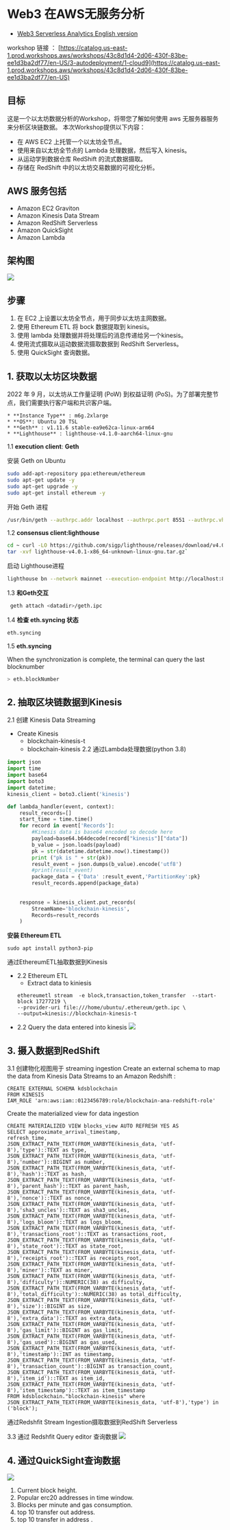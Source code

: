 # **Web3** 在AWS无服务分析

* [Web3 Serverless Analytics English version](./README.md)
  
 workshop 链接 ： [https://catalog.us-east-1.prod.workshops.aws/workshops/43c8d1d4-2d06-430f-83be-ee1d3ba2df77/en-US/3-autodeployment/1-cloud9](https://catalog.us-east-1.prod.workshops.aws/workshops/43c8d1d4-2d06-430f-83be-ee1d3ba2df77/en-US)

## **目标**
这是一个以太坊数据分析的Workshop，将带您了解如何使用 aws 无服务器服务来分析区块链数据。 本次Workshop提供以下内容：
* 在 AWS EC2 上托管一个以太坊全节点。
* 使用来自以太坊全节点的 Lambda 处理数据，然后写入 kinesis。
* 从运动学到数据仓库 RedShift 的流式数据摄取。
* 存储在 RedShift 中的以太坊交易数据的可视化分析。

## **AWS 服务包括**

* Amazon EC2 Graviton
* Amazon Kinesis Data Stream
* Amazon RedShift Serverless
* Amazon QuickSight
* Amazon Lambda

## 架构图

![](./assets/architecture.jpg)

## 步骤
1. 在 EC2 上设置以太坊全节点，用于同步以太坊主网数据。
2. 使用 Ethereum ETL 将 bock 数据提取到 kinesis。
3. 使用 lambda 处理数据并将处理后的消息传递给另一个kinesis。
4. 使用流式摄取从运动数据流摄取数据到 RedShift Serverless。
5. 使用 QuickSight 查询数据。


## 1. 获取以太坊区块数据
2022 年 9 月，以太坊从工作量证明 (PoW) 到权益证明 (PoS)。为了部署完整节点，我们需要执行客户端和共识客户端。


    * **Instance Type** : m6g.2xlarge
    * **OS**: Ubuntu 20 TSL
    * **Geth** : v1.11.6 stable-ea9e62ca-linux-arm64
    * **Lighthouse** : lighthouse-v4.1.0-aarch64-linux-gnu


1.1 **execution client**: **Geth**

安装 Geth on Ubuntu

```bash
sudo add-apt-repository ppa:ethereum/ethereum
sudo apt-get update -y
sudo apt-get upgrade -y
sudo apt-get install ethereum -y
```
开始 Geth 进程
    
```bash
/usr/bin/geth --authrpc.addr localhost --authrpc.port 8551 --authrpc.vhosts localhost --authrpc.jwtsecret /tmp/jwtsecret --syncmode snap --http --http.api personal,eth,net,web3,txpool --http.corsdomain *
```

   1.2 **consensus client:lighthouse**

   ```bash
   cd ~ curl -LO https://github.com/sigp/lighthouse/releases/download/v4.0.1/lighthouse-v4.0.1-x86_64-unknown-linux-gnu.tar.gz 
   tar -xvf lighthouse-v4.0.1-x86_64-unknown-linux-gnu.tar.gz`
   ```
启动 Lighthouse进程

```bash
lighthouse bn --network mainnet --execution-endpoint http://localhost:8551 --execution-jwt /tmp/jwtsecret --checkpoint-sync-url=https://mainnet.checkpoint.sigp.io  --disable-deposit-contract-sync
```

   1.3 **和Geth交互**
   ```bash
    geth attach <datadir>/geth.ipc
   ```

   1.4 **检查  eth.syncing 状态**
   ```bash
   eth.syncing
   ```
1.5 **eth.syncing**

   When the synchronization is complete, the terminal can query the last blocknumber
   ```bash
   > eth.blockNumber
   ```
   
   
  

## **2. 抽取区块链数据到Kinesis**
2.1 创建 Kinesis Data Streaming 
* Create Kinesis 
  * blockchain-kinesis-t
  * blockchain-kinesis
2.2 通过Lambda处理数据(python 3.8)
``` python
import json
import time
import base64
import boto3
import datetime;
kinesis_client = boto3.client('kinesis')

def lambda_handler(event, context):
    result_records=[]
    start_time = time.time() 
    for record in event['Records']:
        #Kinesis data is base64 encoded so decode here
        payload=base64.b64decode(record["kinesis"]["data"])
        b_value = json.loads(payload)       
        pk = str(datetime.datetime.now().timestamp())
        print ("pk is " + str(pk))
        result_event = json.dumps(b_value).encode('utf8')
        #print(result_event)        
        package_data = {'Data' :result_event,'PartitionKey':pk}
        result_records.append(package_data)
        
        
    response = kinesis_client.put_records(
        StreamName='blockchain-kinesis',
        Records=result_records
    )
```
**安装 Ethereum ETL**

`sudo apt install python3-pip`

通过EthereumETL抽取数据到Kinesis
* 2.2 Ethereum ETL 
    * Extract data to kiniesis
    ```
    ethereumetl stream  -e block,transaction,token_transfer  --start-block 17277219 \
    --provider-uri file:///home/ubuntu/.ethereum/geth.ipc \
    --output=kinesis://blockchain-kinesis-t
    ```
* 2.2 Query the data entered into kinesis
![](./assets/kinesis-1.jpg)


## 3. 摄入数据到RedShift
3.1   创建物化视图用于 streaming ingestion
Create an external schema to map the data from Kinesis Data Streams to an Amazon Redshift :
```
CREATE EXTERNAL SCHEMA kdsblockchain
FROM KINESIS
IAM_ROLE 'arn:aws:iam::0123456789:role/blockchain-ana-redshift-role'
```

Create the materialized view for data ingestion
```
CREATE MATERIALIZED VIEW blocks_view AUTO REFRESH YES AS
SELECT approximate_arrival_timestamp,
refresh_time,
JSON_EXTRACT_PATH_TEXT(FROM_VARBYTE(kinesis_data, 'utf-8'),'type')::TEXT as type,
JSON_EXTRACT_PATH_TEXT(FROM_VARBYTE(kinesis_data, 'utf-8'),'number')::BIGINT as number,
JSON_EXTRACT_PATH_TEXT(FROM_VARBYTE(kinesis_data, 'utf-8'),'hash')::TEXT as hash,
JSON_EXTRACT_PATH_TEXT(FROM_VARBYTE(kinesis_data, 'utf-8'),'parent_hash')::TEXT as parent_hash,
JSON_EXTRACT_PATH_TEXT(FROM_VARBYTE(kinesis_data, 'utf-8'),'nonce')::TEXT as nonce,
JSON_EXTRACT_PATH_TEXT(FROM_VARBYTE(kinesis_data, 'utf-8'),'sha3_uncles')::TEXT as sha3_uncles,
JSON_EXTRACT_PATH_TEXT(FROM_VARBYTE(kinesis_data, 'utf-8'),'logs_bloom')::TEXT as logs_bloom,
JSON_EXTRACT_PATH_TEXT(FROM_VARBYTE(kinesis_data, 'utf-8'),'transactions_root')::TEXT as transactions_root,
JSON_EXTRACT_PATH_TEXT(FROM_VARBYTE(kinesis_data, 'utf-8'),'state_root')::TEXT as state_root,
JSON_EXTRACT_PATH_TEXT(FROM_VARBYTE(kinesis_data, 'utf-8'),'receipts_root')::TEXT as receipts_root,
JSON_EXTRACT_PATH_TEXT(FROM_VARBYTE(kinesis_data, 'utf-8'),'miner')::TEXT as miner,
JSON_EXTRACT_PATH_TEXT(FROM_VARBYTE(kinesis_data, 'utf-8'),'difficulty')::NUMERIC(38) as difficulty,
JSON_EXTRACT_PATH_TEXT(FROM_VARBYTE(kinesis_data, 'utf-8'),'total_difficulty')::NUMERIC(38) as total_difficulty,
JSON_EXTRACT_PATH_TEXT(FROM_VARBYTE(kinesis_data, 'utf-8'),'size')::BIGINT as size,
JSON_EXTRACT_PATH_TEXT(FROM_VARBYTE(kinesis_data, 'utf-8'),'extra_data')::TEXT as extra_data,
JSON_EXTRACT_PATH_TEXT(FROM_VARBYTE(kinesis_data, 'utf-8'),'gas_limit')::BIGINT as gas_limit,
JSON_EXTRACT_PATH_TEXT(FROM_VARBYTE(kinesis_data, 'utf-8'),'gas_used')::BIGINT as gas_used,
JSON_EXTRACT_PATH_TEXT(FROM_VARBYTE(kinesis_data, 'utf-8'),'timestamp')::INT as timestamp,
JSON_EXTRACT_PATH_TEXT(FROM_VARBYTE(kinesis_data, 'utf-8'),'transaction_count')::BIGINT as transaction_count,
JSON_EXTRACT_PATH_TEXT(FROM_VARBYTE(kinesis_data, 'utf-8'),'item_id')::TEXT as item_id,
JSON_EXTRACT_PATH_TEXT(FROM_VARBYTE(kinesis_data, 'utf-8'),'item_timestamp')::TEXT as item_timestamp
FROM kdsblockchain."blockchain-kinesis" where JSON_EXTRACT_PATH_TEXT(FROM_VARBYTE(kinesis_data, 'utf-8'),'type') in ('block');
```
通过Redshfit Stream Ingestion摄取数据到RedShift Serverless

3.3 通过 Redshfit Query editor 查询数据
![](./assets/redshift-data.jpg)



## 4. 通过QuickSight查询数据

![](./assets/quicksight.jpg)

1. Current block height.
2. Popular erc20 addresses in time window.
3. Blocks per minute and gas consumption.
4. top 10 transfer out address.
5. top 10 transfer in address .


